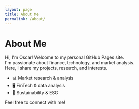 ```yaml
---
layout: page
title: About Me
permalink: /about/
---
```


# About Me

Hi, I'm Oscar! Welcome to my personal GitHub Pages site.  
I'm passionate about finance, technology, and market analysis.  
Here, I share my projects, research, and interests.

- 📊 Market research & analysis  
- 🖥️ FinTech & data analysis  
- 🌱 Sustainability & ESG  

Feel free to connect with me!
